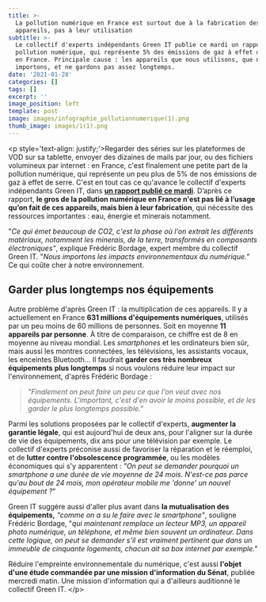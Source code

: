 ```yaml
---
title: >-
  La pollution numérique en France est surtout due à la fabrication des
  appareils, pas à leur utilisation
subtitle: >-
  Le collectif d'experts indépendants Green IT publie ce mardi un rapport sur la
  pollution numérique, qui représente 5% des émissions de gaz à effet de serre
  en France. Principale cause : les appareils que nous utilisons, que nous
  importons, et ne gardons pas assez longtemps. 
date: '2021-01-28'
categories: []
tags: []
excerpt: ''
image_position: left
template: post
image: images/infographie_pollutionnumerique(1).png
thumb_image: images/1(1).png
---
```

\<p style='text-align: justify;'>Regarder des séries sur les plateformes de VOD sur sa tablette, envoyer des dizaines de mails par jour, ou des fichiers volumineux par internet : en France, c'est finalement une petite part de la pollution numérique, qui représente un peu plus de 5% de nos émissions de gaz à effet de serre. C'est en tout cas ce qu'avance le collectif d'experts indépendants Green IT, dans [**un rapport publié ce mardi**](https://www.greenit.fr/impacts-environnementaux-du-numerique-en-france/). D’après ce rapport, **le gros de la pollution numérique en France n'est pas lié à l’usage qu’on fait de ces appareils, mais bien à leur fabrication**, qui nécessite des ressources importantes : eau, énergie et minerais notamment.

"*Ce qui émet beaucoup de CO2, c'est la phase où l'on extrait les
différents matériaux, notamment les minerais, de la terre, transformés
en composants électroniques"*, explique Frédéric Bordage, expert membre du collectif Green IT. "*Nous importons les impacts environnementaux du numérique."* Ce qui coûte cher à notre environnement. 

## Garder plus longtemps nos équipements

Autre problème d'après Green IT : la multiplication de ces appareils. Il y a actuellement en France **631 millions d'équipements numériques**, utilisés par un peu moins de 60 millions de personnes. Soit en moyenne **11 appareils par personne**. À titre de comparaison, ce chiffre est de 8 en moyenne au niveau mondial. Les *smartphones* et les ordinateurs bien sûr, mais aussi les montres connectées, les télévisions, les assistants vocaux, les enceintes Bluetooth... Il faudrait **garder ces très nombreux équipements** **plus longtemps** si nous voulons réduire leur impact sur l'environnement, d'après Frédéric Bordage :

> *"Finalement on peut faire un peu ce que l'on veut avec nos
> équipements. L'important, c'est d'en avoir le moins possible, et de les
> garder le plus longtemps possible."*

Parmi les solutions proposées par le collectif d'experts, **augmenter la garantie légale**, qui est aujourd'hui de deux ans, pour l'aligner sur la durée de vie des équipements, dix ans pour une télévision par exemple. Le collectif d'experts préconise aussi de favoriser la réparation et le réemploi, et
de **lutter contre l'obsolescence programmée**, ou les modèles économiques qui s'y apparentent : *"On peut se demander pourquoi un smartphone a une durée de vie moyenne de 24 mois. N'est-ce pas parce qu'au bout de 24 mois, mon opérateur mobile me 'donne' un nouvel équipement ?*"

Green IT suggère aussi d'aller plus avant dans **la mutualisation des équipements,** *"comme on a su le faire avec le smartphone"*, souligne Frédéric Bordage, "*qui maintenant remplace un lecteur MP3, un appareil photo numérique, un téléphone, et même bien souvent un ordinateur. Dans cette logique, on peut se demander s'il est vraiment pertinent que dans un immeuble de cinquante logements, chacun ait sa box internet par exemple."*

Réduire l'empreinte environnementale du numérique, c'est aussi **l'objet d'une étude commandée par une mission d'information du Sénat**, publiée mercredi matin. Une mission d'information qui a d'ailleurs auditionné le collectif Green IT. \</p>
